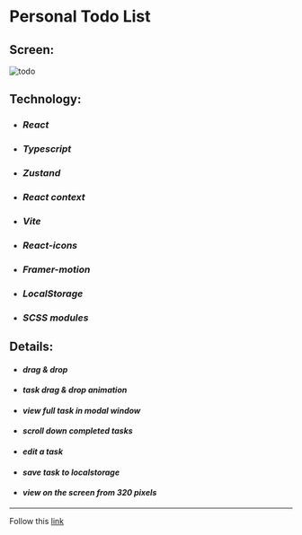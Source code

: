 # Personal Todo List

## Screen:
![todo](https://user-images.githubusercontent.com/96052707/222109026-ee66b7e1-9ba9-4e84-ac44-106b3488950f.gif)


## Technology: 
* ### *React* 
* ### *Typescript* 
* ### *Zustand* 
* ### *React context* 
* ### *Vite* 
* ### *React-icons* 
* ### *Framer-motion* 
* ### *LocalStorage*
* ### *SCSS modules* 



## Details:
 * #### *drag & drop*
 * #### *task drag & drop animation*
 * #### *view full task in modal window*
 * #### *scroll down completed tasks*
 * #### *edit a task*
 * #### *save task to localstorage*
 * #### *view on the screen from 320 pixels*
---

Follow this [link](https://kornull-personal-todo.netlify.app)
